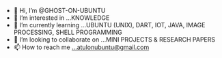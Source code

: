 - 👋 Hi, I’m @GHOST-ON-UBUNTU
- 👀 I’m interested in ...KNOWLEDGE 
- 🌱 I’m currently learning ...UBUNTU (UNIX), DART, IOT, JAVA, IMAGE PROCESSING, SHELL PROGRAMMING
- 💞️ I’m looking to collaborate on ...MINI PROJECTS & RESEARCH PAPERS
- 📫 How to reach me ...atulonubuntu@gmail.com

<!---
GHOST-ON-UBUNTU/GHOST-ON-UBUNTU is a ✨ special ✨ repository because its `README.md` (this file) appears on your GitHub profile.
You can click the Preview link to take a look at your changes.
--->
